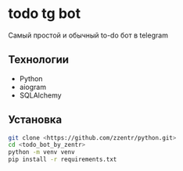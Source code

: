 # todo tg bot

Самый простой и обычный to-do бот в telegram

## Технологии
- Python
- aiogram
- SQLAlchemy

## Установка
```bash
git clone <https://github.com/zzentr/python.git>
cd <todo_bot_by_zentr>
python -m venv venv
pip install -r requirements.txt
